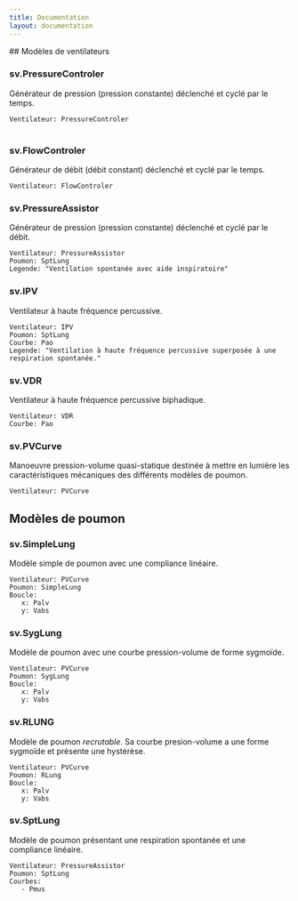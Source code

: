 ```yaml
---
title: Documentation
layout: documentation
---
```


<link rel="stylesheet" href="{{ "/css/ventyaml.css" | prepend: site.baseurl}}" />
## Modèles de ventilateurs

### sv.PressureControler

Générateur de pression (pression constante) déclenché et cyclé par le temps.

    Ventilateur: PressureControler

<table id="PressureControlerDefaults"></table>
<script type='module'>
    import {PressureControler} from "./src/simvent-ventilators.js";

    const pc = new PressureControler();
    const tbl = document.querySelector("#PressureControlerDefaults");

    var headline = `<tr><th>Paramètre</th><th>Val. init.</th><th>Unité</th></tr>`;
    tbl.insertAdjacentHTML('afterbegin', headline);
    for(let p in pc.ventParams){
        let line = `<tr><td>${p}</td><td>${pc[p]}</td><td>${pc.ventParams[p].unit}</td></tr>`;
        tbl.insertAdjacentHTML('beforeend', line);
    }
</script>

### sv.FlowControler

Générateur de débit (débit constant) déclenché et cyclé par le temps.

    Ventilateur: FlowControler

### sv.PressureAssistor

Générateur de pression (pression constante) déclenché et cyclé par le débit.

    Ventilateur: PressureAssistor
    Poumon: SptLung
    Legende: "Ventilation spontanée avec aide inspiratoire"

### sv.IPV

Ventilateur à haute fréquence percussive.

    Ventilateur: IPV
    Poumon: SptLung
    Courbe: Pao
    Legende: "Ventilation à haute fréquence percussive superposée à une respiration spontanée."

### sv.VDR

Ventilateur à haute fréquence percussive biphadique.

    Ventilateur: VDR
    Courbe: Pao

### sv.PVCurve

Manoeuvre pression-volume quasi-statique destinée à mettre en lumière les caractéristiques mécaniques des différents modèles de poumon.

    Ventilateur: PVCurve

## Modèles de poumon

### sv.SimpleLung

Modèle simple de poumon avec une compliance linéaire.

    Ventilateur: PVCurve
    Poumon: SimpleLung
    Boucle:
       x: Palv
       y: Vabs

### sv.SygLung

Modèle de poumon avec une courbe pression-volume de forme sygmoïde.

    Ventilateur: PVCurve
    Poumon: SygLung
    Boucle:
       x: Palv
       y: Vabs

### sv.RLUNG

Modèle de poumon *recrutable*. Sa courbe presion-volume a une forme sygmoïde et présente une hystérèse.

    Ventilateur: PVCurve
    Poumon: RLung
    Boucle:
       x: Palv
       y: Vabs

### sv.SptLung

Modèle de poumon présentant une respiration spontanée et une compliance linéaire.

    Ventilateur: PressureAssistor
    Poumon: SptLung
    Courbes: 
       - Pmus

